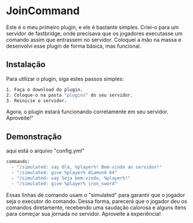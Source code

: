 
# JoinCommand

Este é o meu primeiro plugin, e ele é bastante simples. Criei-o para um servidor de fastbridge, onde precisava que os jogadores executasse um comando assim que entrassem no servidor. Coloquei a mão na massa e desenvolvi esse plugin de forma básica, mas funcional.


## Instalação

Para utilizar o plugin, siga estes passos simples:

```bash
1. Faça o download do plugin.
2. Coloque-o na pasta "plugins" do seu servidor.
3. Reinicie o servidor.
```

Agora, o plugin estará funcionando corretamente em seu servidor. Aproveite!"
    
## Demonstração

aqui está o arquivo "config.yml"

```bash
commands:
  - "/simulated: say Olá, %player%! Bem-vindo ao servidor!"
  - "/simulated: give %player% diamond 64"
  - "/simulated: say Seja bem-vindo, %player%!"
  - "/simulated: give %player% iron_sword"
```
Essas linhas de comando usam o "simulated" para garantir que o jogador seja o executor do comando. Dessa forma, parecerá que o jogador deu os comandos diretamente, recebendo uma saudação calorosa e alguns itens para começar sua jornada no servidor. Aproveite a experiência!

